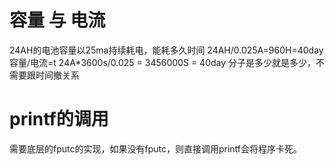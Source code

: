 # 容量 与 电流
24AH的电池容量以25ma持续耗电，能耗多久时间
24AH/0.025A=960H=40day
容量/电流=t
24A*3600s/0.025 = 3456000S = 40day
分子是多少就是多少，不需要跟时间撤关系

# printf的调用

需要底层的fputc的实现，如果没有fputc，则直接调用printf会将程序卡死。





